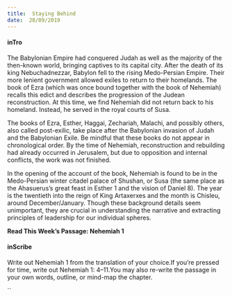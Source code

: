 ```yaml
---
title:  Staying Behind
date:  28/09/2019
---
```


#### inTro

The Babylonian Empire had conquered Judah as well as the majority of the then-known world, bringing captives to its capital city. After the death of its king Nebuchadnezzar, Babylon fell to the rising Medo-Persian Empire. Their more lenient government allowed exiles to return to their homelands. The book of Ezra (which was once bound together with the book of Nehemiah) recalls this edict and describes the progression of the Judean reconstruction. At this time, we find Nehemiah did not return back to his homeland. Instead, he served in the royal courts of Susa.

The books of Ezra, Esther, Haggai, Zechariah, Malachi, and possibly others, also called post-exilic, take place after the Babylonian invasion of Judah and the Babylonian Exile. Be mindful that these books do not appear in chronological order. By the time of Nehemiah, reconstruction and rebuilding had already occurred in Jerusalem, but due to opposition and internal conflicts, the work was not finished.

In the opening of the account of the book, Nehemiah is found to be in the Medo-Persian winter citadel palace of Shushan, or Susa (the same place as the Ahasuerus’s great feast in Esther 1 and the vision of Daniel 8). The year is the twentieth into the reign of King Artaxerxes and the month is Chisleu, around December/January. Though these background details seem unimportant, they are crucial in understanding the narrative and extracting principles of leadership for our individual spheres.

**Read This Week’s Passage: Nehemiah 1**

#### inScribe

Write out Nehemiah 1 from the translation of your choice.If you’re pressed for time, write out Nehemiah 1: 4–11.You may also re-write the passage in your own words, outline, or mind-map the chapter.

``